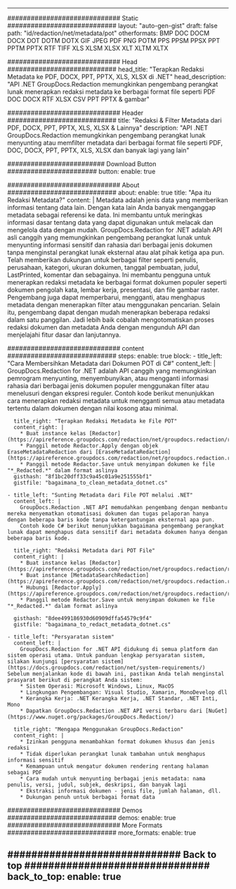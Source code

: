 
---
############################# Static ############################
layout: "auto-gen-gist" 
draft: false
path: "id/redaction/net/metadata/pot"
otherformats: BMP DOC DOCM DOCX DOT DOTM DOTX GIF JPEG PDF PNG POTM PPS PPSM PPSX PPT PPTM PPTX RTF TIFF XLS XLSM XLSX XLT XLTM XLTX  

############################# Head ############################
head_title: "Terapkan Redaksi Metadata ke PDF, DOCX, PPT, PPTX, XLS, XLSX di .NET"
head_description: "API .NET GroupDocs.Redaction memungkinkan pengembang perangkat lunak menerapkan redaksi metadata ke berbagai format file seperti PDF DOC DOCX RTF XLSX CSV PPT PPTX & gambar"

############################# Header ############################
title: "Redaksi & Filter Metadata dari PDF, DOCX, PPT, PPTX, XLS, XLSX & Lainnya"
description: "API .NET GroupDocs.Redaction memungkinkan pengembang perangkat lunak menyunting atau memfilter metadata dari berbagai format file seperti PDF, DOC, DOCX, PPT, PPTX, XLS, XLSX dan banyak lagi yang lain"

######################### Download Button #######################
button:
    enable: true

############################# About ############################
about:
    enable: true
    title: "Apa itu Redaksi Metadata?"
    content: |
        Metadata adalah jenis data yang memberikan informasi tentang data lain. Dengan kata lain Anda banyak menganggap metadata sebagai referensi ke data. Ini membantu untuk meringkas informasi dasar tentang data yang dapat digunakan untuk melacak dan mengelola data dengan mudah. GroupDocs.Redaction for .NET adalah API asli canggih yang memungkinkan pengembang perangkat lunak untuk menyunting informasi sensitif dan rahasia dari berbagai jenis dokumen tanpa menginstal perangkat lunak eksternal atau alat pihak ketiga apa pun. Telah memberikan dukungan untuk berbagai filter seperti penulis, perusahaan, kategori, ukuran dokumen, tanggal pembuatan, judul, LastPrinted, komentar dan sebagainya. Ini membantu pengguna untuk menerapkan redaksi metadata ke berbagai format dokumen populer seperti dokumen pengolah kata, lembar kerja, presentasi, dan file gambar raster. Pengembang juga dapat memperbarui, mengganti, atau menghapus metadata dengan menerapkan filter atau menggunakan pencarian. Selain itu, pengembang dapat dengan mudah menerapkan beberapa redaksi dalam satu panggilan. Jadi lebih baik cobalah mengotomatiskan proses redaksi dokumen dan metadata Anda dengan mengunduh API dan menjelajahi fitur dasar dan lanjutannya.

############################# content ############################
steps:
    enable: true
    block:
    - title_left: "Cara Membersihkan Metadata dari Dokumen POT di C#"
      content_left: |
        GroupDocs.Redaction for .NET adalah API canggih yang memungkinkan pemrogram menyunting, menyembunyikan, atau mengganti informasi rahasia dari berbagai jenis dokumen populer menggunakan filter atau menelusuri dengan ekspresi reguler.
        Contoh kode berikut menunjukkan cara menerapkan redaksi metadata untuk mengganti semua atau metadata tertentu dalam dokumen dengan nilai kosong atau minimal.

      title_right: "Terapkan Redaksi Metadata ke File POT"
      content_right: |
        * Buat instance kelas [Redactor](https://apireference.groupdocs.com/redaction/net/groupdocs.redaction/redactor)
        * Panggil metode Redactor.Apply dengan objek EraseMetadataRedaction dari [EraseMetadataRedaction](https://apireference.groupdocs.com/redaction/net/groupdocs.redaction.redactions/erasemetadataredaction)
        * Panggil metode Redactor.Save untuk menyimpan dokumen ke file "*_Redacted.*" dalam format aslinya        
      gisthash: "8f1bc20dff33c9a45c01a9e251555bf1"
      gistfile: "bagaimana_to_clean_metadata_dotnet.cs"

    - title_left: "Sunting Metadata dari File POT melalui .NET"
      content_left: |
        GroupDocs.Redaction .NET API memudahkan pengembang dengan membantu mereka menyematkan otomatisasi dokumen dan tugas pelaporan hanya dengan beberapa baris kode tanpa ketergantungan eksternal apa pun.
        Contoh kode C# berikut menunjukkan bagaimana pengembang perangkat lunak dapat menghapus data sensitif dari metadata dokumen hanya dengan beberapa baris kode.
        
      title_right: "Redaksi Metadata dari POT File"
      content_right: |
        * Buat instance kelas [Redactor](https://apireference.groupdocs.com/redaction/net/groupdocs.redaction/redactor)
        * Buat instance [MetadataSearchRedaction](https://apireference.groupdocs.com/redaction/net/groupdocs.redaction.redactions/metadatasearchredaction)
        * Hubungi [Redactor.Apply](https://apireference.groupdocs.com/redaction/net/groupdocs.redaction/redactor/methods/apply/index) 
        * Panggil metode Redactor.Save untuk menyimpan dokumen ke file "*_Redacted.*" dalam format aslinya
        
      gisthash: "8dee499186930d60909dffa54579c9f4"
      gistfile: "bagaimana_to_redact_metadata_dotnet.cs"

    - title_left: "Persyaratan sistem"
      content_left: |
        GroupDocs.Redaction for .NET API didukung di semua platform dan sistem operasi utama. Untuk panduan lengkap persyaratan sistem, silakan kunjungi [persyaratan sistem](https://docs.groupdocs.com/redaction/net/system-requirements/) Sebelum menjalankan kode di bawah ini, pastikan Anda telah menginstal prasyarat berikut di perangkat Anda sistem:
        * Sistem Operasi: Microsoft Windows, Linux, MacOS
        * Lingkungan Pengembangan: Visual Studio, Xamarin, MonoDevelop dll
        * Kerangka Kerja: .NET Kerangka Kerja, .NET Standar, .NET Inti, Mono
        * Dapatkan GroupDocs.Redaction .NET API versi terbaru dari [NuGet](https://www.nuget.org/packages/GroupDocs.Redaction/)
        
      title_right: "Mengapa Menggunakan GroupDocs.Redaction"
      content_right: |
        * Izinkan pengguna menambahkan format dokumen khusus dan jenis redaksi
        * Tidak diperlukan perangkat lunak tambahan untuk menghapus informasi sensitif
        * Kemampuan untuk mengatur dokumen rendering rentang halaman sebagai PDF
        * Cara mudah untuk menyunting berbagai jenis metadata: nama penulis, versi, judul, subjek, deskripsi, dan banyak lagi
        * Ekstraksi informasi dokumen - jenis file, jumlah halaman, dll.
        * Dukungan penuh untuk berbagai format data

############################# Demos ############################
demos:
    enable: true
############################# More Formats ############################
more_formats:
    enable: true

############################# Back to top ###############################
back_to_top:
    enable: true
---